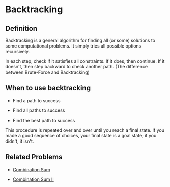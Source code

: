# Backtracking

## Definition
Backtracking is a general algorithm for finding all (or some) solutions to some computational problems. It simply tries all possible options recursively.

In each step, check if it satisfies all constraints. If it does, then continue. If it doesn't, then step backward to check another path. (The difference between Brute-Force and Backtracking)

## When to use backtracking

* Find a path to success

* Find all paths to success

* Find the best path to success

This procedure is repeated over and over until you reach a final state. If you made a good sequence of choices, your final state is a goal state; if you didn't, it isn't.

## Related Problems

* [Combination Sum](/combination-sum.md)

* [Combination Sum II](/combination-sum2.md)


